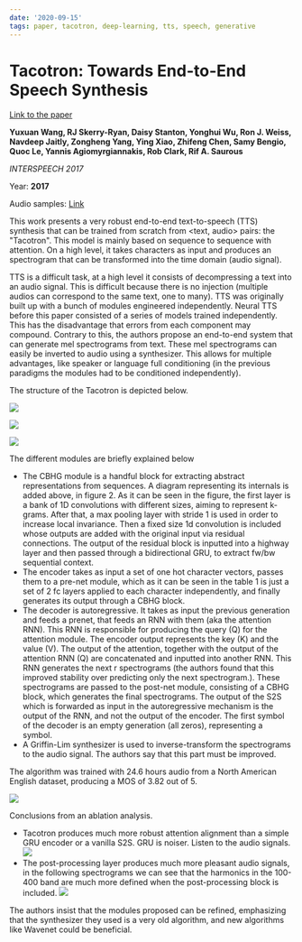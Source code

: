 ```yaml
---
date: '2020-09-15'
tags: paper, tacotron, deep-learning, tts, speech, generative
---
```

# Tacotron: Towards End-to-End Speech Synthesis

[Link to the paper](https://arxiv.org/abs/1703.10135)

**Yuxuan Wang, RJ Skerry-Ryan, Daisy Stanton, Yonghui Wu, Ron J. Weiss, Navdeep Jaitly, Zongheng Yang, Ying Xiao, Zhifeng Chen, Samy Bengio, Quoc Le, Yannis Agiomyrgiannakis, Rob Clark, Rif A. Saurous**

*INTERSPEECH 2017*

Year: **2017**

Audio samples: [Link](https://google.github.io/tacotron/publications/tacotron/index.html)

This work presents a very robust end-to-end text-to-speech (TTS) synthesis that can be trained from scratch from <text, audio> pairs: the "Tacotron". This model is mainly based on sequence to sequence with attention. On a high level, it takes characters as input and produces an spectrogram that can be transformed into the time domain (audio signal).

TTS is a difficult task, at a high level it consists of decompressing a text into an audio signal. This is difficult because there is no injection (multiple audios can correspond to the same text, one to many). TTS was originally built up with a bunch of modules engineered independently. Neural TTS before this paper consisted of a series of models trained independently. This has the disadvantage that errors from each component may compound. Contrary to this, the authors propose an end-to-end system that can generate mel spectrograms from text. These mel spectrograms can easily be inverted to audio using a synthesizer. This allows for multiple advantages, like speaker or language full conditioning (in the previous paradigms the modules had to be conditioned independently).

The structure of the Tacotron is depicted below.

![](assets/wang2017/architecture.png)

![](assets/wang2017/hp.png)

![](assets/wang2017/cbhg.png)

The different modules are briefly explained below
- The CBHG module is a handful block for extracting abstract representations from sequences. A diagram representing its internals is added above, in figure 2. As it can be seen in the figure, the first layer is a bank of 1D convolutions with different sizes, aiming to represent k-grams. After that, a max pooling layer with stride 1 is used in order to increase local invariance. Then a fixed size 1d convolution is included whose outputs are added with the original input via residual connections. The output of the residual block is inputted into a highway layer and then passed through a bidirectional GRU, to extract fw/bw sequential context.
- The encoder takes as input a set of one hot character vectors, passes them to a pre-net module, which as it can be seen in the table 1 is just a set of 2 fc layers applied to each character independently, and finally generates its output through a CBHG block.
- The decoder is autoregressive. It takes as input the previous generation and feeds a prenet, that feeds an RNN with them (aka the attention RNN). This RNN is responsible for producing the query (Q) for the attention module. The encoder output represents the key (K) and the value (V). The output of the attention, together with the output of the attention RNN (Q) are concatenated and inputted into another RNN. This RNN generates the next r spectrograms (the authors found that this improved stability over predicting only the next spectrogram.). These spectrograms are passed to the post-net module, consisting of a CBHG block, which generates the final spectrograms. The output of the S2S which is forwarded as input in the autoregressive mechanism is the output of the RNN, and not the output of the encoder. The first symbol of the decoder is an empty generation (all zeros), representing a <GO> symbol.
- A Griffin-Lim synthesizer is used to inverse-transform the spectrograms to the audio signal. The authors say that this part must be improved.


The algorithm was trained with 24.6 hours audio from a North American English dataset, producing a MOS of 3.82 out of 5.

![](assets/wang2017/mos.png)

Conclusions from an ablation analysis.
- Tacotron produces much more robust attention alignment than a simple GRU encoder or a vanilla S2S. GRU is noiser. Listen to the audio signals.
![](assets/wang2017/attention_alignment.png)
- The post-processing layer produces much more pleasant audio signals, in the following spectrograms we can see that the harmonics in the 100-400 band are much more defined when the post-processing block is included.
![](assets/wang2017/spectrograms.png)

The authors insist that the modules proposed can be refined, emphasizing that the synthesizer they used is a very old algorithm, and new algorithms like Wavenet could be beneficial.